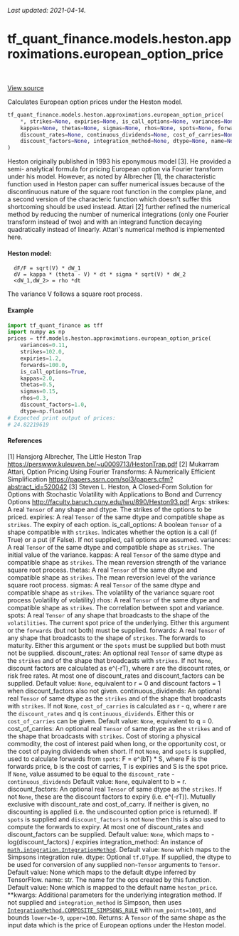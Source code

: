 <!--
This file is generated by a tool. Do not edit directly.
For open-source contributions the docs will be updated automatically.
-->

*Last updated: 2021-04-14.*

<div itemscope itemtype="http://developers.google.com/ReferenceObject">
<meta itemprop="name" content="tf_quant_finance.models.heston.approximations.european_option_price" />
<meta itemprop="path" content="Stable" />
</div>

# tf_quant_finance.models.heston.approximations.european_option_price

<!-- Insert buttons and diff -->

<table class="tfo-notebook-buttons tfo-api" align="left">
</table>

<a target="_blank" href="https://github.com/google/tf-quant-finance/blob/master/tf_quant_finance/models/heston/approximations/european_option.py">View source</a>



Calculates European option prices under the Heston model.

```python
tf_quant_finance.models.heston.approximations.european_option_price(
    *, strikes=None, expiries=None, is_call_options=None, variances=None,
    kappas=None, thetas=None, sigmas=None, rhos=None, spots=None, forwards=None,
    discount_rates=None, continuous_dividends=None, cost_of_carries=None,
    discount_factors=None, integration_method=None, dtype=None, name=None, **kwargs
)
```



<!-- Placeholder for "Used in" -->

Heston originally published in 1993 his eponymous model [3]. He provided
a semi- analytical formula for pricing European option via Fourier transform
under his model. However, as noted by Albrecher [1], the characteristic
function used in Heston paper can suffer numerical issues because of the
discontinuous nature of the square root function in the complex plane, and a
second version of the characteric function which doesn't suffer this
shortcoming should be used instead. Attari [2] further refined the numerical
method by reducing the number of numerical integrations (only one Fourier
transform instead of two) and with an integrand function decaying
quadratically instead of linearly. Attari's numerical method is implemented
here.

#### Heston model:


```
  dF/F = sqrt(V) * dW_1
  dV = kappa * (theta - V) * dt * sigma * sqrt(V) * dW_2
  <dW_1,dW_2> = rho *dt
```
The variance V follows a square root process.

#### Example
```python
import tf_quant_finance as tff
import numpy as np
prices = tff.models.heston.approximations.european_option_price(
    variances=0.11,
    strikes=102.0,
    expiries=1.2,
    forwards=100.0,
    is_call_options=True,
    kappas=2.0,
    thetas=0.5,
    sigmas=0.15,
    rhos=0.3,
    discount_factors=1.0,
    dtype=np.float64)
# Expected print output of prices:
# 24.82219619
```
#### References
[1] Hansjorg Albrecher, The Little Heston Trap
https://perswww.kuleuven.be/~u0009713/HestonTrap.pdf
[2] Mukarram Attari, Option Pricing Using Fourier Transforms: A Numerically
Efficient Simplification
https://papers.ssrn.com/sol3/papers.cfm?abstract_id=520042
[3] Steven L. Heston, A Closed-Form Solution for Options with Stochastic
Volatility with Applications to Bond and Currency Options
http://faculty.baruch.cuny.edu/lwu/890/Heston93.pdf
Args:
  strikes: A real `Tensor` of any shape and dtype. The strikes of the options
    to be priced.
  expiries: A real `Tensor` of the same dtype and compatible shape as
    `strikes`.  The expiry of each option.
  is_call_options: A boolean `Tensor` of a shape compatible with
    `strikes`. Indicates whether the option is a call (if True) or a put
    (if False). If not supplied, call options are assumed.
  variances: A real `Tensor` of the same dtype and compatible shape as
    `strikes`. The initial value of the variance.
  kappas: A real `Tensor` of the same dtype and compatible shape as
    `strikes`. The mean reversion strength of the variance square root
    process.
  thetas: A real `Tensor` of the same dtype and compatible shape as
    `strikes`. The mean reversion level of the variance square root process.
  sigmas: A real `Tensor` of the same dtype and compatible shape as
    `strikes`. The volatility of the variance square root process (volatility
    of volatility)
  rhos: A real `Tensor` of the same dtype and compatible shape as
    `strikes`. The correlation between spot and variance.
      spots: A real `Tensor` of any shape that broadcasts to the shape of the
    `volatilities`. The current spot price of the underlying. Either this
    argument or the `forwards` (but not both) must be supplied.
  forwards: A real `Tensor` of any shape that broadcasts to the shape of
    `strikes`. The forwards to maturity. Either this argument or the
    `spots` must be supplied but both must not be supplied.
  discount_rates: An optional real `Tensor` of same dtype as the
    `strikes` and of the shape that broadcasts with `strikes`.
    If not `None`, discount factors are calculated as e^(-rT),
    where r are the discount rates, or risk free rates. At most one of
    discount_rates and discount_factors can be supplied.
    Default value: `None`, equivalent to r = 0 and discount factors = 1 when
    discount_factors also not given.
  continuous_dividends: An optional real `Tensor` of same dtype as the
    `strikes` and of the shape that broadcasts with `strikes`.
    If not `None`, `cost_of_carries` is calculated as r - q,
    where r are the `discount_rates` and q is `continuous_dividends`. Either
    this or `cost_of_carries` can be given.
    Default value: `None`, equivalent to q = 0.
  cost_of_carries: An optional real `Tensor` of same dtype as the
    `strikes` and of the shape that broadcasts with `strikes`.
    Cost of storing a physical commodity, the cost of interest paid when
    long, or the opportunity cost, or the cost of paying dividends when short.
    If not `None`, and `spots` is supplied, used to calculate forwards from
    `spots`: F = e^(bT) * S, where F is the forwards price, b is the cost of
    carries, T is expiries and S is the spot price. If `None`, value assumed
    to be equal to the `discount_rate` - `continuous_dividends`
    Default value: `None`, equivalent to b = r.
  discount_factors: An optional real `Tensor` of same dtype as the
    `strikes`. If not `None`, these are the discount factors to expiry
    (i.e. e^(-rT)). Mutually exclusive with discount_rate and cost_of_carry.
    If neither is given, no discounting is applied (i.e. the undiscounted
    option price is returned). If `spots` is supplied and `discount_factors`
    is not `None` then this is also used to compute the forwards to expiry.
    At most one of discount_rates and discount_factors can be supplied.
    Default value: `None`, which maps to -log(discount_factors) / expiries
  integration_method: An instance of <a href="../../../../tf_quant_finance/math/integration/IntegrationMethod.md"><code>math.integration.IntegrationMethod</code></a>.
    Default value: `None` which maps to the Simpsons integration rule.
  dtype: Optional `tf.DType`. If supplied, the dtype to be used for conversion
    of any supplied non-`Tensor` arguments to `Tensor`.
    Default value: None which maps to the default dtype inferred by
    TensorFlow.
  name: str. The name for the ops created by this function.
    Default value: None which is mapped to the default name
    `heston_price`.
  **kwargs: Additional parameters for the underlying integration method.
    If not supplied and `integration_method` is Simpson, then uses
    <a href="../../../../tf_quant_finance/math/integration/IntegrationMethod.md#COMPOSITE_SIMPSONS_RULE"><code>IntegrationMethod.COMPOSITE_SIMPSONS_RULE</code></a> with `num_points=1001`, and
    bounds `lower=1e-9`, `upper=100`.
Returns:
  A `Tensor` of the same shape as the input data which is the price of
  European options under the Heston model.